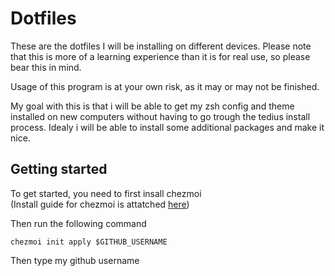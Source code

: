 # Dotfiles

These are the dotfiles I will be installing on different devices. Please note that this is more of a learning experience than it is for real use, so please bear this in mind.

Usage of this program is at your own risk, as it may or may not be finished.

My goal with this is that i will be able to get my zsh config and theme installed on new computers without having to go trough the tedius install process. Idealy i will be able to install some additional packages and make it nice. 



## Getting started
To get started, you need to first insall chezmoi \
(Install guide for chezmoi is attatched <a href="https://www.chezmoi.io/install/">here</a>)

Then run the following command

```chezmoi init apply $GITHUB_USERNAME```

Then type my github username